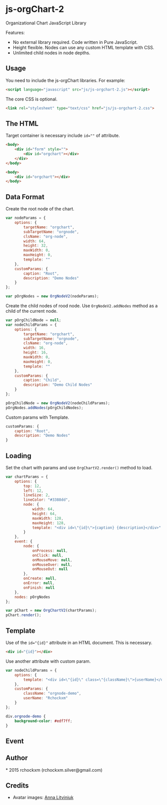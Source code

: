 # js-orgChart-2
Organizational Chart JavaScript Library

Features:

* No external library required. Code written in Pure JavaScript.
* Height flexible. Nodes can use any custom HTML template with CSS.
* Unlimited child nodes in node depths.

<h2><a name="usage" class="anchor" href="#usage"><span class="mini-icon mini-icon-link"></span></a>Usage</h2>

You need to include the js-orgChart libraries. For example:

```html
<script language="javascript" src="js/js-orgchart-2.js"></script>
```

The core CSS is optional. 

```html
<link rel="stylesheet" type="text/css" href="js/js-orgchart-2.css">
```
<h2><a name="thehtml" class="anchor" href="#thehtml"><span class="mini-icon mini-icon-link"></span></a>The HTML</h2>

Target container is necessary include <code>id=""</code> of attribute.

```html
<body>
    <div id="form" style="">
        <div id="orgchart"></div>
    </div>
</body>
```

```html
<body>
    <div id="orgchart"></div>
</body>
```

<h2><a name="foramt" class="anchor" href="#foramt"><span class="mini-icon mini-icon-link"></span></a>Data Format</h2>

Create the root node of the chart.

```js
var nodeParams = {
    options: {
        targetName: "orgchart",
        subTargetName: "orgnode",
        clsName: "org-node",
        width: 64,
        height: 32,
        maxWidth: 0,
        maxHeight: 0,
        template: ""
    },
    customParams: {
        caption: "Root",
        description: "Demo Nodes"
    }
};

var pOrgNodes = new OrgNodeV2(nodeParams);
```

Create the child nodes of rood node. Use <code>OrgNodeV2.addNodes</code> method as a child of the current node.

```js
var pOrgChildNode = null;
var nodeChildParams = {
    options: {
        targetName: "orgchart",
        subTargetName: "orgnode",
        clsName: "org-node",
        width: 16,
        height: 16,
        maxWidth: 0,
        maxHeight: 0,
        template: ""
    },
    customParams: {
        caption: "Child",
        description: "Demo Child Nodes"
    }
};

pOrgChildNode = new OrgNodeV2(nodeChildParams);
pOrgNodes.addNodes(pOrgChildNodes);
```

Custom params with Template.

```js
customParams: {
    caption: "Root",
    description: "Demo Nodes"
}
```

<h2><a name="loading" class="anchor" href="#loading"><span class="mini-icon mini-icon-link"></span></a>Loading</h2>

Set the chart with params and use <code>OrgChartV2.render()</code> method to load.

```js
var chartParams = {
    options: {
        top: 12,
        left: 12,
        lineSize: 2,
        lineColor: "#3388dd",
        node: {
            width: 64,
            height: 64,
            maxWidth: 128,
            maxHeight: 128,
            template: "<div id=\"{id}\">{caption} {description}</div>"
        }
    },
    event: {
        node: {
            onProcess: null,
            onClick: null,
            onMouseMove: null,
            onMouseOver: null,
            onMouseOut: null
        },
        onCreate: null,
        onError: null,
        onFinish: null
    },
    nodes: pOrgNodes
};

var pChart = new OrgChartV2(chartParams);
pChart.render();
```

<h2><a name="template" class="anchor" href="#template"><span class="mini-icon mini-icon-link"></span></a>Template</h2>

Use of the <code>id="{id}"</code> attribute in an HTML document. This is necessary.

```html
<div id="{id}"></div>
```

Use another attribute with custom param.

```js
var nodeChildParams = {
    options: {
        template: "<div id=\"{id}\" class=\"{className}\">{userName}</div>"
    },
    customParams: {
        className: "orgnode-demo",
        userName: "Rchockxm"
    }
};
```

```css
div.orgnode-demo {
    background-color: #edf7ff;
}
```

<h2><a name="event" class="anchor" href="#event"><span class="mini-icon mini-icon-link"></span></a>Event</h2>

<h2><a name="author" class="anchor" href="#author"><span class="mini-icon mini-icon-link"></span></a>Author</h2>
* 2015 rchockxm (rchockxm.silver@gmail.com)

<h2><a name="credits" class="anchor" href="#credits"><span class="mini-icon mini-icon-link"></span></a>Credits</h2>

* Avatar images: <a href="https://www.iconfinder.com/Naf_Naf">Anna Litviniuk</a>
